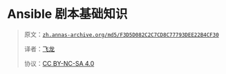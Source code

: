 # Ansible 剧本基础知识

> 原文：[`zh.annas-archive.org/md5/F3D5D082C2C7CD8C77793DEE22B4CF30`](https://zh.annas-archive.org/md5/F3D5D082C2C7CD8C77793DEE22B4CF30AZXRT4567YJU8KI-9LO-0P0[-])
> 
> 译者：[飞龙](https://github.com/wizardforcel)
> 
> 协议：[CC BY-NC-SA 4.0](http://creativecommons.org/licenses/by-nc-sa/4.0/)